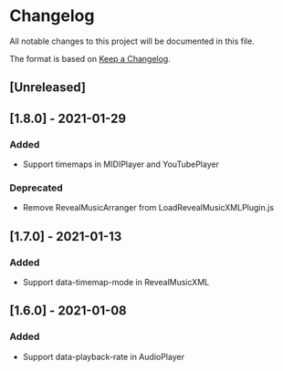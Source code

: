# Changelog

All notable changes to this project will be documented in this file.

The format is based on [Keep a Changelog](https://keepachangelog.com/en/1.0.0/).

## [Unreleased]

## [1.8.0] - 2021-01-29

### Added

- Support timemaps in MIDIPlayer and YouTubePlayer

### Deprecated

- Remove RevealMusicArranger from LoadRevealMusicXMLPlugin.js

## [1.7.0] - 2021-01-13

### Added

- Support data-timemap-mode in RevealMusicXML

## [1.6.0] - 2021-01-08

### Added

- Support data-playback-rate in AudioPlayer
